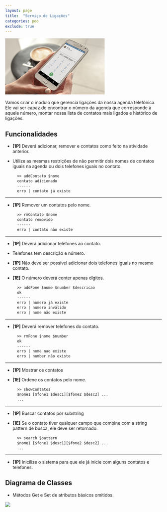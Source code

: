 ```yaml
---
layout: page
title:  "Serviço de Ligações"
categories: poo
exclude: true
---
```


![](/assets/03_ligacoes/figura.png)

Vamos criar o módulo que gerencia ligações da nossa agenda telefônica. Ele vai ser capaz de encontrar o número da agenda que corresponde à aquele número, montar nossa lista de contatos mais ligados e histórico de ligações.

## Funcionalidades

- **[1P]** Deverá adicionar, remover e contatos como feito na atividade anterior.
- Utilize as mesmas restrições de não permitir dois nomes de contatos iguais na agenda ou dois telefones iguais no contato.

        >> addContato $nome
        contato adicionado
        ------
        erro | contato já existe

---
- **[1P]** Remover um contatos pelo nome.

        >> rmContato $nome
        contato removido
        ------
        erro | contato não existe

---
- **[1P]** Deverá adicionar telefones ao contato.
- Telefones tem descrição e número.
- **[1P]** Não deve ser possível adicionar dois telefones iguais no mesmo contato.
- **[1E]** O número deverá conter apenas dígitos.


        >> addFone $nome $number $descricao
        ok
        ------
        erro | numero já existe
        erro | numero inválido
        erro | nome não existe

---
- **[1P]** Deverá remover telefones do contato.

        >> rmFone $nome $number
        ok
        ------
        erro | nome nao existe
        erro | number não existe

---
- **[1P]** Mostrar os contatos
- **[1E]** Ordene os contatos pelo nome.

        >> showContatos
        $nome1 [$fone1 $desc1][$fone2 $desc2] ...
        ...

---
- **[1P]** Buscar contatos por substring
- **[1E]** Se o contato tiver qualquer campo que combine com a string pattern de busca,
ele deve ser retornado.

        >> search $pattern
        $nome1 [$fone1 $desc1][$fone2 $desc2] ...
        ...

---
- **[1P]** Inicilize o sistema para que ele já inicie com alguns contatos e telefones.


## Diagrama de Classes

- Métodos Get e Set de atributos básicos omitidos.

![](/assets/03_ligacoes/diagrama.png)
